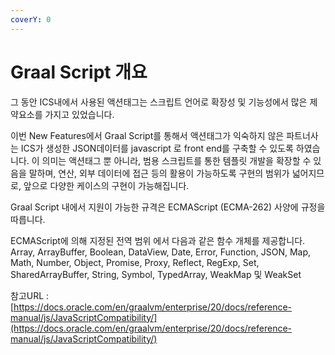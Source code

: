 ```yaml
---
coverY: 0
---
```


# Graal Script 개요

그 동안  ICS내에서 사용된 액션태그는 스크립트 언어로 확장성 및 기능성에서 많은 제약요소를 가지고 있었습니다.&#x20;

이번 New Features에서 Graal Script를 통해서 액션태그가 익숙하지 않은 파트너사는 ICS가 생성한 JSON데이터를 javascript 로  front end를 구축할 수 있도록 하였습니다. 이 의미는 액션태그 뿐 아니라, 범용 스크립트를 통한 템플릿 개발을 확장할 수 있음을 말하며,  연산, 외부 데이터에 접근 등의 활용이 가능하도록 구현의 범위가 넓어지므로, 앞으로 다양한 케이스의 구현이 가능해집니다.&#x20;

Graal Script 내에서 지원이 가능한 규격은 ECMAScript (ECMA-262) 사양에 규정을 따릅니다.

ECMAScript에 의해 지정된 전역 범위 에서 다음과 같은 함수 개체를 제공합니다.\
Array, ArrayBuffer, Boolean, DataView, Date, Error, Function, JSON, Map, Math, Number, Object, Promise, Proxy, Reflect, RegExp, Set, SharedArrayBuffer, String, Symbol, TypedArray, WeakMap 및 WeakSet

참고URL : [https://docs.oracle.com/en/graalvm/enterprise/20/docs/reference-manual/js/JavaScriptCompatibility/](https://docs.oracle.com/en/graalvm/enterprise/20/docs/reference-manual/js/JavaScriptCompatibility/)
